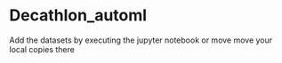 # Decathlon_automl

Add the datasets by executing the jupyter notebook or move move your local copies there
